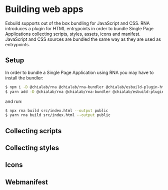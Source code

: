 # Building web apps

Esbuild supports out of the box bundling for JavaScript and CSS. RNA introduces a plugin for HTML entrypoints in order to bundle Single Page Applications collecting scripts, styles, assets, icons and manifest. JavaScript and CSS sources are bundled the same way as they are used as entrypoints. 

## Setup

In order to bundle a Single Page Application using RNA you may have to install the bundler:

```sh
$ npm i -D @chialab/rna @chialab/rna-bundler @chialab/esbuild-plugin-html
$ yarn add -D @chialab/rna @chialab/rna-bundler @chialab/esbuild-plugin-html
```

and run:

```sh
$ npx rna build src/index.html --output public
$ yarn rna build src/index.html --output public
```

## Collecting scripts

## Collecting styles

## Icons

## Webmanifest
